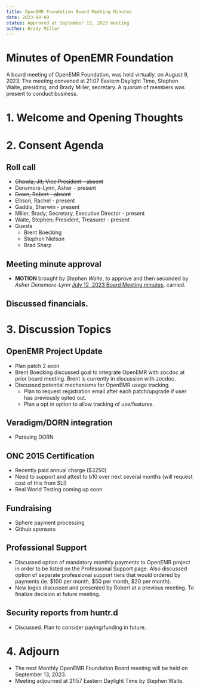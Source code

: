```yaml
---
title: OpenEMR Foundation Board Meeting Minutes
date: 2023-08-09
status: Approved at September 13, 2023 meeting
author: Brady Miller
---
```


# Minutes of OpenEMR Foundation

A board meeting of OpenEMR Foundation, was held virtually, on August 9, 2023. The meeting
convened at 21:07 Eastern Daylight Time, Stephen Waite, presiding, and Brady Miller, secretary. A quorum of members was present to conduct business.

# 1. Welcome and Opening Thoughts

# 2. Consent Agenda
## Roll call
  - ~~Chawla, Jit; Vice President - absent~~
  - Densmore-Lynn, Asher - present
  - ~~Down, Robert - absent~~
  - Ellison, Rachel - present
  - Gaddis, Sherwin - present
  - Miller, Brady; Secretary, Executive Director - present
  - Waite, Stephen; President, Treasurer - present
  - Guests
    - Brent Boecking
    - Stephen Nielson
    - Brad Sharp
## Meeting minute approval
  - **MOTION** brought by _Stephen Waite_, to approve and then seconded by _Asher Densmore-Lynn_ [July 12, 2023 Board Meeting minutes](https://github.com/openemr/foundation-minutes/blob/master/2023-07-12-Board.md), carried.

## Discussed financials.

# 3. Discussion Topics

## OpenEMR Project Update
  - Plan patch 2 soon
  - Brent Boecking discussed goal to integrate OpenEMR with zocdoc at prior board meeting. Brent is currently in discussion with zocdoc.
  - Discussed potential mechanisms for OpenEMR usage tracking.
    - Plan to request registration email after each patch/upgrade if user has previously opted out.
    - Plan a opt in option to allow tracking of use/features.

## Veradigm/DORN integration
  - Pursuing DORN

## ONC 2015 Certification
  - Recently paid annual charge ($3250)
  - Need to support and attest to b10 over next several months (will request cost of this from SLI)
  - Real World Testing coming up soon
  
## Fundraising
  - Sphere payment processing
  - Github sponsors

## Professional Support
  - Discussed option of mandatory monthly payments to OpenEMR project in order to be listed on the Professional Support page. Also discussed option of separate professional support tiers that would ordered by payments (ie. $100 per month, $50 per month, $20 per month).
  - New logos discussed and presented by Robert at a previous meeting. To finalize decision at future meeting.

## Security reports from huntr.d
  - Discussed. Plan to consider paying/funding in future.

# 4. Adjourn
  - The next Monthly OpenEMR Foundation Board meeting will be held on September 13, 2023.
  - Meeting adjourned at 21:57 Eastern Daylight Time by Stephen Waite.
